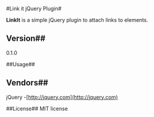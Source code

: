 #Link it jQuery Plugin#

**LinkIt** is a simple jQuery plugin to attach links to elements. 


## Version##
0.1.0

##Usage##


## Vendors##
jQuery -[http://jquery.com](http://jquery.com)


##License##
MIT license

